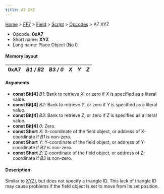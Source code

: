 ```yaml
---
title: A7 XYZ
---
```


[Home](/Main%20Page.md) > [FF7](/FF7.md) > [Field](/FF7/Field.md) > [Script](/FF7/Field/Script.md) > [Opcodes](/FF7/Field/Script/Opcodes.md) > A7 XYZ

-   Opcode: **0xA7**
-   Short name: **XYZ**
-   Long name: Place Object (No I)

#### Memory layout

| 0xA7 | *B1 / B2* | *B3 / 0* | *X* | *Y* | *Z* |
|------|-----------|----------|-----|-----|-----|

#### Arguments

-   **const Bit\[4\]** *B1*: Bank to retrieve *X*, or zero if *X* is
    specified as a literal value.
-   **const Bit\[4\]** *B2*: Bank to retrieve *Y*, or zero if *Y* is
    specified as a literal value.
-   **const Bit\[4\]** *B3*: Bank to retrieve *Z*, or zero if *Z* is
    specified as a literal value.
-   **const Bit\[4\]** *0*: Zero.
-   **const Short** *X*: X-coordinate of the field object, or address of
    X-coordinate if *B1* is non-zero.
-   **const Short** *Y*: Y-coordinate of the field object, or address of
    Y-coordinate if *B2* is non-zero.
-   **const Short** *Z*: Z-coordinate of the field object, or address of
    Z-coordinate if *B3* is non-zero.

#### Description

Similar to [XYZI][], but does not specify a triangle ID. This lack of
triangle ID may cause problems if the field object is set to move from
its set position.

  [XYZI]: /FF7/Field/Script/Opcodes/A5%20XYZI.md "wikilink"
